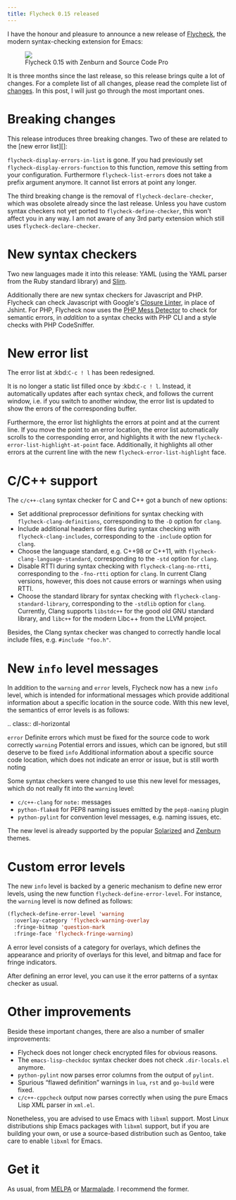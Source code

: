 ```yaml
---
title: Flycheck 0.15 released
---
```


I have the honour and pleasure to announce a new release of [Flycheck][], the
modern syntax-checking extension for Emacs:

<figure>
<img src="{{baseurl}}/images/flycheck-0.15.png" />
<figcaption>Flycheck 0.15 with Zenburn and Source Code Pro</figcaption>
</figure>

It is three months since the last release, so this release brings quite a lot of
changes.  For a complete list of all changes, please read the complete list of
[changes][].  In this post, I will just go through the most important ones.

Breaking changes
================

This release introduces three breaking changes.  Two of these are related to the
[new error list][]:

`flycheck-display-errors-in-list` is gone.  If you had previously set
`flycheck-display-errors-function` to this function, *remove* this setting
from your configuration.  Furthermore `flycheck-list-errors` does not take a
prefix argument anymore.  It cannot list errors at point any longer.

The third breaking change is the removal of `flycheck-declare-checker`, which
was obsolete already since the last release.  Unless you have custom syntax
checkers not yet ported to `flycheck-define-checker`, this won't affect you in
any way.  I am not aware of any 3rd party extension which still uses
`flycheck-declare-checker`.

New syntax checkers
===================

Two new languages made it into this release:  YAML (using the YAML parser from
the Ruby standard library) and [Slim][].

Additionally there are new syntax checkers for Javascript and PHP.  Flycheck can
check Javascript with Google's [Closure Linter][], in place of Jshint.  For PHP,
Flycheck now uses the [PHP Mess Detector][] to check for semantic errors, in
*addition* to a syntax checks with PHP CLI and a style checks with PHP
CodeSniffer.

New error list
==============

The error list at :kbd:`C-c ! l` has been redesigned.

It is no longer a static list filled once by :kbd:`C-c ! l`.  Instead, it
automatically updates after each syntax check, and follows the current window,
i.e. if you switch to another window, the error list is updated to show the
errors of the corresponding buffer.

Furthermore, the error list highlights the errors at point and at the current
line.  If you move the point to an error location, the error list automatically
scrolls to the corresponding error, and highlights it with the new
`flycheck-error-list-highlight-at-point` face.  Additionally, it highlights all
other errors at the current line with the new `flycheck-error-list-highlight`
face.

C/C++ support
=============

The `c/c++-clang` syntax checker for C and C++ got a bunch of new options:

- Set additional preprocessor definitions for syntax checking with
  `flycheck-clang-definitions`, corresponding to the `-D` option for `clang`.
- Include additional headers or files during syntax checking with
  `flycheck-clang-includes`, corresponding to the `-include` option for `clang`.
- Choose the language standard, e.g. C++98 or C++11, with
  `flycheck-clang-language-standard`, corresponding to the `-std` option for
  `clang`.
- Disable RTTI during syntax checking with `flycheck-clang-no-rtti`,
  corresponding to the `-fno-rtti` option for `clang`.  In current Clang
  versions, however, this does not cause errors or warnings when using RTTI.
- Choose the standard library for syntax checking with
  `flycheck-clang-standard-library`, corresponding to the `-stdlib` option for
  `clang`.  Currently, Clang supports `libstdc++` for the good old GNU standard
  library, and `libc++` for the modern Libc++ from the LLVM project.

Besides, the Clang syntax checker was changed to correctly handle local include
files, e.g. `#include "foo.h"`.

New `info` level messages
=========================

In addition to the `warning` and `error` levels, Flycheck now has a new `info`
level, which is intended for informational messages which provide additional
information about a specific location in the source code.  With this new level,
the semantics of error levels is as follows:

.. class:: dl-horizontal

`error`
  Definite errors which must be fixed for the source code to work correctly
`warning`
  Potential errors and issues, which can be ignored, but still deserve to be
  fixed
`info`
  Additional information about a specific source code location, which does not
  indicate an error or issue, but is still worth noting

Some syntax checkers were changed to use this new level for messages, which do
not really fit into the `warning` level:

- `c/c++-clang` for `note:` messages
- `python-flake8` for PEP8 naming issues emitted by the `pep8-naming` plugin
- `python-pylint` for convention level messages, e.g. naming issues, etc.

The new level is already supported by the popular [Solarized][] and [Zenburn][]
themes.

Custom error levels
===================

The new `info` level is backed by a generic mechanism to define new error
levels, using the new function `flycheck-define-error-level`.  For instance, the
`warning` level is now defined as follows:

```cl
(flycheck-define-error-level 'warning
  :overlay-category 'flycheck-warning-overlay
  :fringe-bitmap 'question-mark
  :fringe-face 'flycheck-fringe-warning)
```

A error level consists of a category for overlays, which defines the appearance
and priority of overlays for this level, and bitmap and face for fringe
indicators.

After defining an error level, you can use it the error patterns of a syntax
checker as usual.

Other improvements
==================

Beside these important changes, there are also a number of smaller improvements:

- Flycheck does not longer check encrypted files for obvious reasons.
- The `emacs-lisp-checkdoc` syntax checker does not check `.dir-locals.el`
  anymore.
- `python-pylint` now parses error columns from the output of `pylint`.
- Spurious “flawed definition” warnings in `lua`, `rst` and `go-build` were
  fixed.
- `c/c++-cppcheck` output now parses correctly when using the pure Emacs Lisp
  XML parser in `xml.el`.

Nonetheless, you are advised to use Emacs with `libxml` support.  Most Linux
distributions ship Emacs packages with `libxml` support, but if you are building
your own, or use a source-based distribution such as Gentoo, take care to enable
`libxml` for Emacs.

Get it
======

As usual, from [MELPA][] or [Marmalade][].  I recommend the former.

[flycheck]: http://flycheck.github.io
[Source Code Pro]: https://github.com/adobe/source-code-pro
[changes]: http://flycheck.readthedocs.org/en/0.17/manual/changes.html#nov-15-2013
[Slim]: http://slim-lang.com
[Closure Linter]: https://code.google.com/p/closure-linter/
[PHP Mess Detector]: http://phpmd.org/
[Solarized]: https://github.com/bbatsov/solarized-emacs
[Zenburn]: https://github.com/bbatsov/zenburn-emacs
[MELPA]: http://melpa.milkbox.net/
[Marmalade]: http://marmalade-repo.org/packages/flycheck
